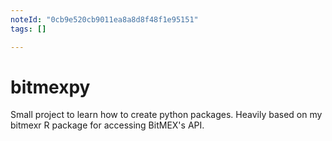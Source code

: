 ```yaml
---
noteId: "0cb9e520cb9011ea8a8d8f48f1e95151"
tags: []

---
```


# bitmexpy

Small project to learn how to create python packages. Heavily based on my bitmexr R package for accessing BitMEX's API.